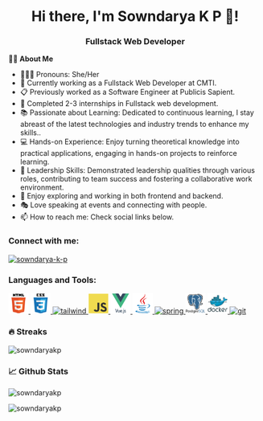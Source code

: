 <h1 align="center">Hi there, I'm Sowndarya K P 👋!</h1>
<h3 align="center">Fullstack Web Developer</h3>

👩‍💻 **About Me**
- 👩🏻‍💻 Pronouns: She/Her
- 💼 Currently working as a Fullstack Web Developer at CMTI.
- 📋 Previously worked as a Software Engineer at Publicis Sapient.
- 🎒 Completed 2-3 internships in Fullstack web development.
- 📚 Passionate about Learning: Dedicated to continuous learning, I stay abreast of the latest technologies and industry trends to enhance my skills..
- 💻 Hands-on Experience: Enjoy turning theoretical knowledge into practical applications, engaging in hands-on projects to reinforce learning.
- 🚀 Leadership Skills: Demonstrated leadership qualities through various roles, contributing to team success and fostering a collaborative work environment.
- 🧭 Enjoy exploring and working in both frontend and backend.
- 🎭 Love speaking at events and connecting with people.
- 📫 How to reach me: Check social links below.
<h3 align="left">Connect with me:</h3>
<p align="left">
<a href="https://linkedin.com/in/sowndarya-k-p" target="blank"><img align="center" src="https://raw.githubusercontent.com/rahuldkjain/github-profile-readme-generator/master/src/images/icons/Social/linked-in-alt.svg" alt="sowndarya-k-p" height="30" width="40" /></a>
</p>

<h3 align="left">Languages and Tools:</h3>
<p align="left">
   <a href="https://www.w3.org/html/" target="_blank" rel="noreferrer"> <img src="https://raw.githubusercontent.com/devicons/devicon/master/icons/html5/html5-original-wordmark.svg" alt="html5" width="40" height="40"/> </a>
  <a href="https://www.w3schools.com/css/" target="_blank" rel="noreferrer"> <img src="https://raw.githubusercontent.com/devicons/devicon/master/icons/css3/css3-original-wordmark.svg" alt="css3" width="40" height="40"/> </a> 
   <a href="https://tailwindcss.com/" target="_blank" rel="noreferrer"> <img src="https://www.vectorlogo.zone/logos/tailwindcss/tailwindcss-icon.svg" alt="tailwind" width="40" height="40"/> </a> 
   <a href="https://developer.mozilla.org/en-US/docs/Web/JavaScript" target="_blank" rel="noreferrer"> <img src="https://raw.githubusercontent.com/devicons/devicon/master/icons/javascript/javascript-original.svg" alt="javascript" width="40" height="40"/> </a> 
    <a href="https://vuejs.org/" target="_blank" rel="noreferrer"> <img src="https://raw.githubusercontent.com/devicons/devicon/master/icons/vuejs/vuejs-original-wordmark.svg" alt="vuejs" width="40" height="40"/> </a>
    <a href="https://www.java.com" target="_blank" rel="noreferrer"> <img src="https://raw.githubusercontent.com/devicons/devicon/master/icons/java/java-original.svg" alt="java" width="40" height="40"/> </a> 
   <a href="https://spring.io/" target="_blank" rel="noreferrer"> <img src="https://www.vectorlogo.zone/logos/springio/springio-icon.svg" alt="spring" width="40" height="40"/> </a> 
    <a href="https://www.postgresql.org" target="_blank" rel="noreferrer"> <img src="https://raw.githubusercontent.com/devicons/devicon/master/icons/postgresql/postgresql-original-wordmark.svg" alt="postgresql" width="40" height="40"/> </a>
  <a href="https://www.docker.com/" target="_blank" rel="noreferrer"> <img src="https://raw.githubusercontent.com/devicons/devicon/master/icons/docker/docker-original-wordmark.svg" alt="docker" width="40" height="40"/> </a>
  <a href="https://git-scm.com/" target="_blank" rel="noreferrer"> <img src="https://www.vectorlogo.zone/logos/git-scm/git-scm-icon.svg" alt="git" width="40" height="40"/> </a>
 </p>
<h3>🔥 Streaks</h3>
<p><img align="center" src="https://github-readme-streak-stats.herokuapp.com/?user=sowndaryakp&" alt="sowndaryakp" /></p>


<h3>📈 Github Stats </h3>
<p><img align="center" src="https://github-readme-stats.vercel.app/api?username=sowndaryakp&show_icons=true&locale=en" alt="sowndaryakp" /></p>
<p>&nbsp;<img align="left" src="https://github-readme-stats.vercel.app/api/top-langs?username=sowndaryakp&show_icons=true&locale=en&layout=compact" alt="sowndaryakp" /></p>



